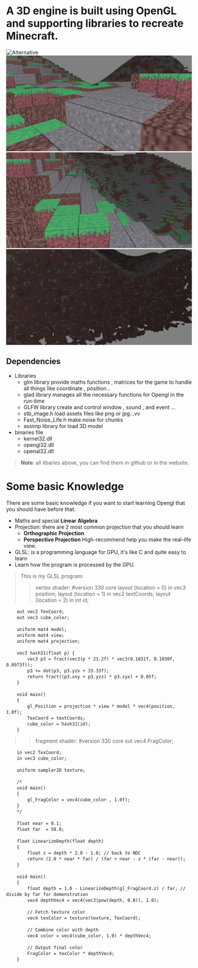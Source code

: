 # A 3D engine is built using OpenGL and supporting libraries to recreate Minecraft.
![Alternative](/Resources/Pictures/pic1.png)
![world view](/Resource/Pictures/pic2.png)
![world view](/Resource/Pictures/pic3.png)
![world view](/Resource/Pictures/pic4.png)

## Dependencies
- Libraries
    - glm library provide maths functions , matrices for the game to handle all things like coordinate , position...
    - glad library manages all the necessary functions for Opengl in the run-time
    - GLFW library create and control window , sound , and event ...
    - stb_image.h load assets files like png or jpg...vv
    - Fast_Noise_Life.h make noise for chunks
    - assimp library for load 3D model
- binaries file
    - kernel32.dll
    - opengl32.dll
    - openal32.dll
> **Note**: all libaries above, you can find them in github or in the website.

# Some basic Knowledge
There are some basic knowledge if you want to start learning Opengl that you should have before that.
- Maths and special **Linear Algebra**
- Projection: there are 2 most common projection that you should learn
    - **Orthographic Projection**
    - **Perspective Projection** High-recommend help you make the real-life view.
- GLSL: is a programming language for GPU, it's like C and quite easy to learn
- Learn how the program is processed by the GPU.

> This is my GLSL program:
>> vertex shader:
         #version 330 core
        layout (location = 0) in vec3 position;
        layout (location = 1) in vec2 textCoords;
        layout (location = 2) in int id;
        
        out vec2 TexCoord;
        out vec3 cube_color;
        
        uniform mat4 model;
        uniform mat4 view;
        uniform mat4 projection;
        
        vec3 hash31(float p) {
            vec3 p3 = fract(vec3(p * 21.2f) * vec3(0.1031f, 0.1030f, 0.0973f));
            p3 += dot(p3, p3.yzx + 33.33f);
            return fract((p3.xxy + p3.yzz) * p3.zyx) + 0.05f;
        }
        
        void main()
        {
            gl_Position = projection * view * model * vec4(position, 1.0f);
            TexCoord = textCoords;
            cube_color = hash31(id);
        }
>> fragment shader:
        #version 330 core
        out vec4 FragColor;
        
        in vec2 TexCoord;
        in vec3 cube_color;
        
        uniform sampler2D texture;
        
        /*
        void main()
        {
            gl_FragColor = vec4(cube_color , 1.0f);
        }
        */
        
        float near = 0.1;   
        float far  = 50.0; 
          
        float LinearizeDepth(float depth) 
        {
            float z = depth * 2.0 - 1.0; // back to NDC 
            return (2.0 * near * far) / (far + near - z * (far - near));	
        }
        
        void main()
        {             
            float depth = 1.0 - LinearizeDepth(gl_FragCoord.z) / far; // divide by far for demonstration
            vec4 depthVec4 = vec4(vec3(pow(depth, 0.8)), 1.0);
            
            // Fetch texture color
            vec4 texColor = texture(texture, TexCoord);
            
            // Combine color with depth
            vec4 color = vec4(cube_color, 1.0) * depthVec4;
            
            // Output final color
            FragColor = texColor * depthVec4;
        }
      
